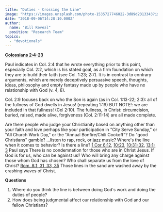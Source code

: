 ```yaml
---
title: "Duties - Crossing the Line"
image: "https://images.unsplash.com/photo-1535727746022-3d89d2313343?ixlib=rb-0.3.5&ixid=eyJhcHBfaWQiOjEyMDd9&s=fae7f4016660b922d1ca46ac28a8bdf2&auto=format&fit=crop&w=2250&q=80"
date: "2018-09-06T14:28:10.000Z"
author:
  name: "Bill Reveal"
  position: "Research Team"
topics:
  - "devotionals"
---
```

**[Colossians 2:4-23]( https://www.biblegateway.com/passage/?search=Colossians2:4-23)**

Paul indicates in Col. 2:4 that he wrote everything prior to this point, especially Col. 2:2, which is his stated goal, as a firm foundation on which they are to build their faith (see Col. 1:23; 2:7). It is in contrast to contrary arguments, which are merely deceptively persuasive speech, thoughts, ideas, philosophy and empty fantasy made up by people who have no relationship with God (v. 4, 8).

Col. 2:9 focuses back on who the Son is again (as in Col. 1:13-22; 2:3): all of the fullness of God dwells in Jesus! (repeating 1:19)
BUT NOTE!: we are included in that fullness! (Col 2:10).
The fullness, in Christ: circumcision, buried, raised, made alive, forgiveness (Col. 2:11-14) are all made complete.

Are there people who judge your Christianity based on anything other than your faith and love perhaps like your participation in "City Serve Sunday," or "All Church Work Day," or the "Annual Bonfire/Chili Cookoff"? Do "good Christians" gamble?  ...listen to rap, rock, or jazz music? Where's the line when it comes to behavior?  Is there a line? [1 Cor 6:12](https://www.biblegateway.com/passage/?search=1Corinthians6:12), [10:23](https://www.biblegateway.com/passage/?search=1Corinthians10:23), [10:31-32](https://www.biblegateway.com/passage/?search=1Corinthians10:31-32), [13:1-3](https://www.biblegateway.com/passage/?search=1Corinthians13:1-3) Paul says There is no condemnation for those who are in Christ Jesus.  If God is for us, who can be against us?  Who will bring any charge against those whom God has chosen?  Who shall separate us from the love of Christ? [Rom. 8:1, 31, 33, 35](https://www.biblegateway.com/passage/?search=Romans8:1-35) Those lines in the sand are washed away by the crashing waves of Christ.

**Questions**
1. Where do you think the line is between doing God's work and doing the duties of people?
2. How does being judgmental affect our relationship with God and our fellow Christians?
